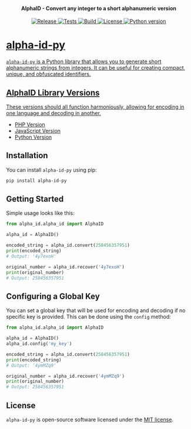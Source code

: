 <h4 align="center">AlphaID - Convert any integer to a short alphanumeric version</h4>

<p align="center">
   <a href="https://github.com/devknown/alpha-id-py/releases">
   <img alt="Release" src="https://img.shields.io/github/v/release/devknown/alpha-id-py?v=1">
   <a href="https://github.com/devknown/alpha-id-py/actions/workflows/tests.yml">
   <img alt="Tests" src="https://github.com/devknown/alpha-id-py/actions/workflows/tests.yml/badge.svg">
   <a href="https://github.com/devknown/alpha-id-py/actions/workflows/build.yml">
   <img alt="Build" src="https://github.com/devknown/alpha-id-py/actions/workflows/build.yml/badge.svg">
   <a href="https://github.com/devknown/alpha-id-py/blob/main/LICENSE">
   <img alt="License" src="https://img.shields.io/github/license/devknown/alpha-id-py">
   <a href="https://pypi.org/project/alpha-id-py/">
   <img alt="Python version" src="https://img.shields.io/pypi/pyversions/alpha-id-py.svg">
</p>

# alpha-id-py

`alpha-id-py` is a Python library that allows you to generate short alphanumeric strings from integers. It can be useful for creating compact, unique, and obfuscated identifiers.

## AlphaID Library Versions
These versions should all function harmoniously, allowing for encoding in one language and decoding in another.
- [PHP Version](https://github.com/devknown/alpha-id)
- [JavaScript Version](https://github.com/devknown/alpha-id-js)
- [Python Version](https://github.com/devknown/alpha-id-py)

## Installation

You can install `alpha-id-py` using pip:

```bash
pip install alpha-id-py
```

## Getting Started

Simple usage looks like this:

```python
from alpha_id.alpha_id import AlphaID

alpha_id = AlphaID()

encoded_string = alpha_id.convert(258456357951)
print(encoded_string)
# Output: '4y7exoH'

original_number = alpha_id.recover('4y7exoH')
print(original_number)
# Output: 258456357951
```

## Configuring a Global Key

You can set a global key that will be used for encoding and decoding if no specific key is provided. This can be done using the `config` method:

```python
from alpha_id.alpha_id import AlphaID

alpha_id = AlphaID()
alpha_id.config('my_key')

encoded_string = alpha_id.convert(258456357951)
print(encoded_string)
# Output: '4ymMZq9'

original_number = alpha_id.recover('4ymMZq9')
print(original_number)
# Output: 258456357951
```

## License

`alpha-id-py` is open-source software licensed under the [MIT license](https://opensource.org/licenses/MIT).
